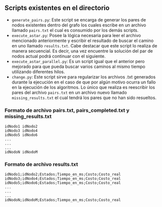 ## Scripts existentes en el directorio

- `generate_pairs.py`: Este script se encarga de generar los pares de nodos existentes dentro del grafo los cuales escribe en un archivo llamado `pairs.txt` el cual es consumido por los demás scripts.
- `execute_astar.py`: Posee la lógica necesaria para leer el archivo mencionado anteriormente y escribir el resultado de buscar el camino en uno llamado `results.txt`. Cabe destacar que este script lo realiza de manera secuencial. Es decir, una vez encuentre la solución del par de nodos actual podrá continuar con el siguiente.
- `execute_astar_parallel.py`: Es un script igual que el anterior pero mejorado para que pueda buscar varios caminos al mismo tiempo utilizando diferentes hilos.
- `change.py`: Este script sirve para regularizar los archivos .txt generados durante la ejecución en el caso de que por algún motivo ocurra un fallo en la ejecución de los algoritmos. Lo único que realiza es reescribir los pares del archivo `pairs.txt` en un archivo nuevo llamado `missing_results.txt` el cual tendrá los pares que no han sido resueltos.

### Formato de archivo pairs.txt, pairs_completed.txt y missing_results.txt
```
idNodo1 idNodo2
idNodo3 idNodo4
idNodo5 idNodo6
...
...
...
idNodoN idNodoM
```
### Formato de archivo results.txt
```
idNodo1;idNodo2;Estados;Tiempo_en_ms;Costo;Costo_real
idNodo3;idNodo4;Estados;Tiempo_en_ms;Costo;Costo_real
idNodo5;idNodo6;Estados;Tiempo_en_ms;Costo;Costo_real
...
...
...
idNodoN;idNodoM;Estados;Tiempo_en_ms;Costo;Costo_real
```